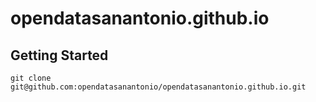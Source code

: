# opendatasanantonio.github.io

## Getting Started
`git clone git@github.com:opendatasanantonio/opendatasanantonio.github.io.git`

